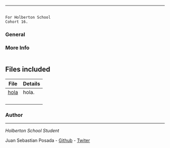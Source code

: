 # 
***
## 
```
For Holberton School
Cohort 16.
```
### General


### More Info

```
```

## Files included

| File                 | Details                                    |
|--------------------- | ------------------------------------------ |
| [hola](./a) | hola.         |
| [](./b) |          |
| [](./c) |	            |
| [](./)  |		           |
| [](./)  |			          |

### Author
***
*Holberton School Student*

Juan Sebastian Posada  - [Github](https://github.com/Juansepo13) - [Twiter](https://twitter.com/@JuanSeb35904130)
